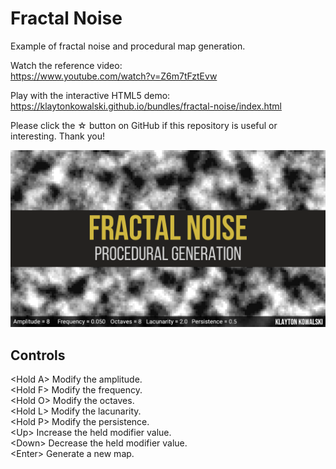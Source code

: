# Fractal Noise
Example of fractal noise and procedural map generation.

Watch the reference video:  
https://www.youtube.com/watch?v=Z6m7tFztEvw

Play with the interactive HTML5 demo:  
https://klaytonkowalski.github.io/bundles/fractal-noise/index.html

Please click the ☆ button on GitHub if this repository is useful or interesting. Thank you!

![alt text](https://github.com/klaytonkowalski/example-fractal-noise/blob/main/assets/thumbnail.png?raw=true)

## Controls

\<Hold A\> Modify the amplitude.  
\<Hold F\> Modify the frequency.  
\<Hold O\> Modify the octaves.  
\<Hold L\> Modify the lacunarity.  
\<Hold P\> Modify the persistence.  
\<Up\> Increase the held modifier value.  
\<Down\> Decrease the held modifier value.  
\<Enter\> Generate a new map.
